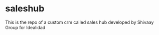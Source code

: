 # saleshub
This is the repo of a custom crm called sales hub developed by Shivaay Group for Idealidad
